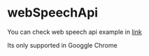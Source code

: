 # webSpeechApi
<p>You can check web speech api example in <a href="https://niranjanck.github.io/webSpeechApi/">link</a></p>
<p>Its only supported in Googgle Chrome</p>
